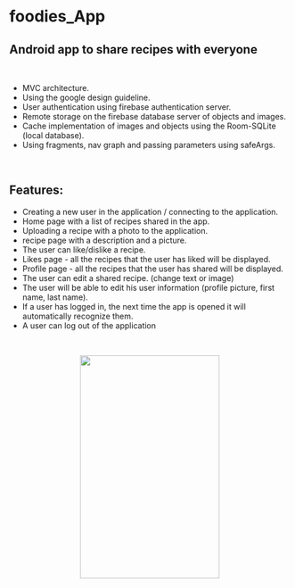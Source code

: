 # foodies_App

## Android app to share recipes with everyone

<br>

- MVC architecture.
- Using the google design guideline.
- User authentication using firebase authentication server.
- Remote storage on the firebase database server of objects and images.
- Cache implementation of images and objects using the Room-SQLite (local database).
- Using fragments, nav graph and passing parameters using safeArgs.

<br>

## Features:

- Creating a new user in the application / connecting to the application.
- Home page with a list of recipes shared in the app.
- Uploading a recipe with a photo to the application.
- recipe page with a description and a picture.
- The user can like/dislike a recipe.
- Likes page - all the recipes that the user has liked will be displayed.
- Profile page - all the recipes that the user has shared will be displayed.
- The user can edit a shared recipe. (change text or image)
- The user will be able to edit his user information (profile picture, first name, last name).
- If a user has logged in, the next time the app is opened it will automatically recognize them.
- A user can log out of the application

<br>

<p align = "center">
    <img src = https://github.com/amitha511/foodies_App/blob/main/video.gif width="250" height="400" />

